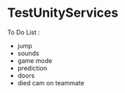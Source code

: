 # TestUnityServices

To Do List : 
- jump
- sounds
- game mode
- prediction
- doors
- died cam on teammate
